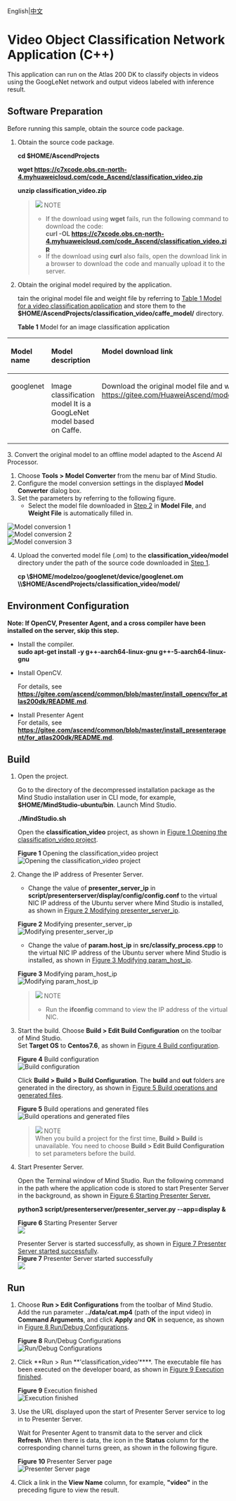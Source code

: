 English|[中文](README.md)

# Video Object Classification Network Application (C++)<a name="ZH-CN_TOPIC_0219122211"></a>

This application can run on the Atlas 200 DK to classify objects in videos using the GoogLeNet network and output videos labeled with inference result.


## Software Preparation<a name="zh-cn_topic_0219108795_section181111827718"></a>

Before running this sample, obtain the source code package.

1. <a name="zh-cn_topic_0228757084_section8534138124114"></a>Obtain the source code package.
   
   **cd $HOME/AscendProjects**
   
   **wget https://c7xcode.obs.cn-north-4.myhuaweicloud.com/code_Ascend/classification_video.zip**
   
   **unzip classification_video.zip**
   
   > ![](public_sys-resources/icon-note.gif) NOTE
   > - If the download using **wget** fails, run the following command to download the code:   
   **curl -OL https://c7xcode.obs.cn-north-4.myhuaweicloud.com/code_Ascend/classification_video.zip**
   > - If the download using **curl** also fails, open the download link in a browser to download the code and manually upload it to the server.
    
2. <a name="zh-cn_topic_0219108795_li2074865610364"></a>Obtain the original model required by the application.

   tain the original model file and weight file by referring to [Table 1 Model for a video classification application](#zh-cn_topic_0219108795_table19942111763710) and store them to the **$HOME/AscendProjects/classification_video/caffe_model/** directory.

     **Table 1** Model for an image classification application

<a name="zh-cn_topic_0219108795_table19942111763710"></a>

<table><thead align="left"><tr id="zh-cn_topic_0219108795_row611318123710"><th class="cellrowborder" valign="top" width="11.959999999999999%" id="mcps1.2.4.1.1"><p id="zh-cn_topic_0219108795_p81141820376"><a name="zh-cn_topic_0219108795_p81141820376"></a><a name="zh-cn_topic_0219108795_p81141820376"></a>Model name</p>
</th>
<th class="cellrowborder" valign="top" width="8.07%" id="mcps1.2.4.1.2"><p id="zh-cn_topic_0219108795_p13181823711"><a name="zh-cn_topic_0219108795_p13181823711"></a><a name="zh-cn_topic_0219108795_p13181823711"></a>Model description</p>
</th>
<th class="cellrowborder" valign="top" width="79.97%" id="mcps1.2.4.1.3"><p id="zh-cn_topic_0219108795_p1717182378"><a name="zh-cn_topic_0219108795_p1717182378"></a><a name="zh-cn_topic_0219108795_p1717182378"></a>Model download link</p>
</th>
</tr>
</thead>
<tbody><tr id="zh-cn_topic_0219108795_row1119187377"><td class="cellrowborder" valign="top" width="11.959999999999999%" headers="mcps1.2.4.1.1 "><p id="zh-cn_topic_0219108795_p4745165253920"><a name="zh-cn_topic_0219108795_p4745165253920"></a><a name="zh-cn_topic_0219108795_p4745165253920"></a>googlenet</p>
</td>
<td class="cellrowborder" valign="top" width="8.07%" headers="mcps1.2.4.1.2 "><p id="zh-cn_topic_0219108795_p1874515218391"><a name="zh-cn_topic_0219108795_p1874515218391"></a><a name="zh-cn_topic_0219108795_p1874515218391"></a>Image classification model
It is a GoogLeNet model based on Caffe.</p>

</td>
<td class="cellrowborder" valign="top" width="79.97%" headers="mcps1.2.4.1.3 "><p id="zh-cn_topic_0219108795_p611318163718"><a name="zh-cn_topic_0219108795_p611318163718"></a><a name="zh-cn_topic_0219108795_p611318163718"></a>Download the original model file and weight file by referring to README_en.md at <a href="https://gitee.com/HuaweiAscend/models/blob/master/computer_vision/classification/googlenet/README_en.md" target="_blank" rel="noopener noreferrer">https://gitee.com/HuaweiAscend/models/blob/master/computer_vision/classification/googlenet/README_en.md</a>. </p>
</td>
</tr>
</tbody>
</table>
3. Convert the original model to an offline model adapted to the Ascend AI Processor.
   
   1. Choose **Tools \> Model Converter** from the menu bar of Mind Studio.
   2. Configure the model conversion settings in the displayed **Model Converter** dialog box.
   3. Set the parameters by referring to the following figure.
      - Select the model file downloaded in [Step 2](#zh-cn_topic_0219108795_li2074865610364) in **Model File**, and **Weight File** is automatically filled in.
   
   ![](figures/模型转换1.png "Model conversion 1")  
   ![](figures/模型转换2.png "Model conversion 2")  
   ![](figures/模型转换3.png "Model conversion 3")

4. Upload the converted model file (.om) to the **classification_video/model** directory under the path of the source code downloaded in [Step 1](#zh-cn_topic_0228757084_section8534138124114).
   
   **cp \\$HOME/modelzoo/googlenet/device/googlenet.om \\$HOME/AscendProjects/classification_video/model/**

## Environment Configuration

**Note: If OpenCV, Presenter Agent, and a cross compiler have been installed on the server, skip this step.**

- Install the compiler.  
  **sudo apt-get install -y g++\-aarch64-linux-gnu g++\-5-aarch64-linux-gnu** 

- Install OpenCV.
  
  For details, see **https://gitee.com/ascend/common/blob/master/install_opencv/for_atlas200dk/README.md**.

- Install Presenter Agent  
   For details, see **https://gitee.com/ascend/common/blob/master/install_presenteragent/for_atlas200dk/README.md**.

## Build<a name="zh-cn_topic_0219108795_section3723145213347"></a>

1. Open the project.
   
   Go to the directory of the decompressed installation package as the Mind Studio installation user in CLI mode, for example, **$HOME/MindStudio-ubuntu/bin**. Launch Mind Studio.
   
   **./MindStudio.sh**
   
   Open the **classification_video** project, as shown in [Figure 1 Opening the classification_video project](#zh-cn_topic_0228461902_zh-cn_topic_0203223265_fig11106241192810).
   
   **Figure 1** Opening the classification_video project<a name="zh-cn_topic_0228461902_zh-cn_topic_0203223265_fig11106241192810"></a>  
   ![](figures/打开classification_video工程1.png "Opening the classification_video project")

2. Change the IP address of Presenter Server.
   
   - Change the value of **presenter_server_ip** in **script/presenterserver/display/config/config.conf** to the virtual NIC IP address of the Ubuntu server where Mind Studio is installed, as shown in [Figure 2 Modifying presenter_server_ip](#zh-cn_topic_0228461902_zh-cn_topic_0203223265_fig1110624110).
   
   **Figure 2** Modifying presenter_server_ip<a name="zh-cn_topic_0228461902_zh-cn_topic_0203223265_fig1110624110"></a>  
   ![](figures/presenter_server_ip.png "Modifying presenter_server_ip")
   
   - Change the value of **param.host_ip** in **src/classify_process.cpp** to the virtual NIC IP address of the Ubuntu server where Mind Studio is installed, as shown in [Figure 3 Modifying param_host_ip](#zh-cn_topic_0228461902_zh-cn_topic_0203223265_fig11).
   
   **Figure 3** Modifying param_host_ip<a name="zh-cn_topic_0228461902_zh-cn_topic_0203223265_fig11"></a>  
   ![](figures/param_host_ip.png "Modifying param_host_ip")
   
   > ![](public_sys-resources/icon-note.gif) NOTE
   > 
   > - Run the **ifconfig** command to view the IP address of the virtual NIC.

3. Start the build. Choose **Build \> Edit Build Configuration** on the toolbar of Mind Studio.   
Set **Target OS** to **Centos7.6**, as shown in [Figure 4 Build configuration](#zh-cn_topic_0203223265_fig17414647130).
   
   **Figure 4** Build configuration<a name="zh-cn_topic_0203223265_fig17414647130"></a>  
   ![](figures/配置build1.png "Build configuration")
   
   Click **Build \> Build \> Build Configuration**. The **build** and **out** folders are generated in the directory, as shown in [Figure 5 Build operations and generated files](#zh-cn_topic_0203223265_fig1741464713019).
   
   **Figure 5** Build operations and generated files<a name="zh-cn_topic_0203223265_fig1741464713019"></a>  
   ![](figures/编译操作及生成文件1.png "Build operations and generated files")
   
   > ![](public_sys-resources/icon-notice.gif) NOTE   
   When you build a project for the first time, **Build \> Build** is unavailable. You need to choose **Build \> Edit Build Configuration** to set parameters before the build.

4. Start Presenter Server.
   
   Open the Terminal window of Mind Studio. Run the following command in the path where the application code is stored to start Presenter Server in the background, as shown in [Figure 6 Starting Presenter Server.](#zh-cn_topic_0228461904_zh-cn_topic_0203223294_fig423515251067)
   
   **python3 script/presenterserver/presenter_server.py --app=display &**
   
   **Figure 6** Starting Presenter Server<a name="zh-cn_topic_0228461904_zh-cn_topic_0203223294_fig423515251067"></a>  
   ![](figures/presentserver11.png)
   
   Presenter Server is started successfully, as shown in [Figure 7 Presenter Server started successfully](#zh-cn_topic_0228461904_zh-cn_topic_0203223294_fig423).   
   **Figure 7** Presenter Server started successfully<a name="zh-cn_topic_0228461904_zh-cn_topic_0203223294_fig423"></a>  
   ![](figures/presentserver21.png)

## Run<a name="zh-cn_topic_0219108795_section1620073406"></a>

1. Choose **Run \> Edit Configurations** from the toolbar of Mind Studio.   
   Add the run parameter **../data/cat.mp4** (path of the input video) in **Command Arguments**, and click **Apply** and **OK** in sequence, as shown in [Figure 8 Run/Debug Configurations](#zh-cn_topic_0203223265_fig93931954162720).
   
   **Figure 8** Run/Debug Configurations<a name="zh-cn_topic_0203223265_fig93931954162720"></a>  
   ![](figures/配置run1.png "Run/Debug Configurations")

2. Click **Run \> Run **'classification_video’****. The executable file has been executed on the developer board, as shown in [Figure 9 Execution finished](#zh-cn_topic_0203223265_fig93931954162719).
   
   **Figure 9** Execution finished<a name="zh-cn_topic_0203223265_fig93931954162719"></a>  
   ![](figures/程序已执行示意图1.png "Execution finished")

3. Use the URL displayed upon the start of Presenter Server service to log in to Presenter Server.
   
   Wait for Presenter Agent to transmit data to the server and click **Refresh**. When there is data, the icon in the **Status** column for the corresponding channel turns green, as shown in the following figure.
   
   **Figure 10** Presenter Server page<a name="zh-cn_topic_0228461904_zh-cn_topic_0203223294_fig113691556202312"></a>  
   ![](figures/Presenter-Server界面.png "Presenter Server page")

4. Click a link in the **View Name** column, for example, **"video"** in the preceding figure to view the result.

